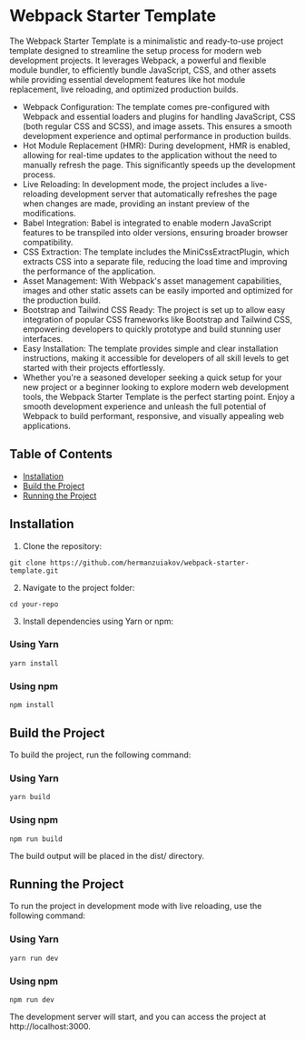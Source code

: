 # Webpack Starter Template

The Webpack Starter Template is a minimalistic and ready-to-use project template designed to streamline the setup process for modern web development projects. It leverages Webpack, a powerful and flexible module bundler, to efficiently bundle JavaScript, CSS, and other assets while providing essential development features like hot module replacement, live reloading, and optimized production builds.

- Webpack Configuration: The template comes pre-configured with Webpack and essential loaders and plugins for handling JavaScript, CSS (both regular CSS and SCSS), and image assets. This ensures a smooth development experience and optimal performance in production builds.
- Hot Module Replacement (HMR): During development, HMR is enabled, allowing for real-time updates to the application without the need to manually refresh the page. This significantly speeds up the development process.
- Live Reloading: In development mode, the project includes a live-reloading development server that automatically refreshes the page when changes are made, providing an instant preview of the modifications.
- Babel Integration: Babel is integrated to enable modern JavaScript features to be transpiled into older versions, ensuring broader browser compatibility.
- CSS Extraction: The template includes the MiniCssExtractPlugin, which extracts CSS into a separate file, reducing the load time and improving the performance of the application.
- Asset Management: With Webpack's asset management capabilities, images and other static assets can be easily imported and optimized for the production build.
- Bootstrap and Tailwind CSS Ready: The project is set up to allow easy integration of popular CSS frameworks like Bootstrap and Tailwind CSS, empowering developers to quickly prototype and build stunning user interfaces.
- Easy Installation: The template provides simple and clear installation instructions, making it accessible for developers of all skill levels to get started with their projects effortlessly.
- Whether you're a seasoned developer seeking a quick setup for your new project or a beginner looking to explore modern web development tools, the Webpack Starter Template is the perfect starting point. Enjoy a smooth development experience and unleash the full potential of Webpack to build performant, responsive, and visually appealing web applications.

## Table of Contents

- [Installation](#installation)
- [Build the Project](#build-the-project)
- [Running the Project](#running-the-project)

## Installation

1. Clone the repository:
```
git clone https://github.com/hermanzuiakov/webpack-starter-template.git
```
2. Navigate to the project folder:
```
cd your-repo
```
3. Install dependencies using Yarn or npm:

### Using Yarn

```
yarn install
```
### Using npm
```
npm install
```
## Build the Project
To build the project, run the following command:

### Using Yarn
```
yarn build
```
### Using npm
```
npm run build
```
The build output will be placed in the dist/ directory.

## Running the Project
To run the project in development mode with live reloading, use the following command:

### Using Yarn
```
yarn run dev
```
### Using npm
```
npm run dev
```

The development server will start, and you can access the project at http://localhost:3000.
